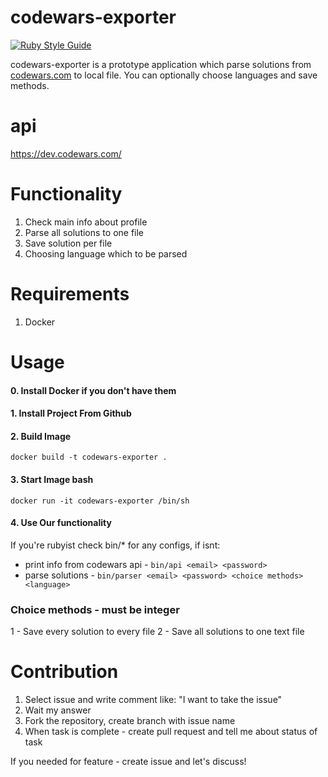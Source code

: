 # codewars-exporter

[![Ruby Style Guide](https://img.shields.io/badge/code_style-rubocop-brightgreen.svg)](https://github.com/rubocop/rubocop)

codewars-exporter is a prototype application which parse solutions from [codewars.com](https://www.codewars.com/dashboard) to local file. You can optionally choose languages and save methods.

# api

https://dev.codewars.com/

# Functionality

1. Check main info about profile
2. Parse all solutions to one file
3. Save solution per file
4. Choosing language which to be parsed

# Requirements

1. Docker

# Usage

#### 0. Install Docker if you don't have them

#### 1. Install Project From Github

#### 2. Build Image
`docker build -t codewars-exporter .`

#### 3. Start Image bash
`docker run -it codewars-exporter /bin/sh`

#### 4. Use Our functionality
If you're rubyist check bin/* for any configs, if isnt:

- print info from codewars api - `bin/api <email> <password>`
- parse solutions - `bin/parser <email> <password> <choice methods> <language>`

### Choice methods - must be integer

1 - Save every solution to every file
2 - Save all solutions to one text file

# Contribution

1. Select issue and write comment like: "I want to take the issue"
2. Wait my answer
3. Fork the repository, create branch with issue name
4. When task is complete - create pull request and tell me about status of task

If you needed for feature - create issue and let's discuss!
